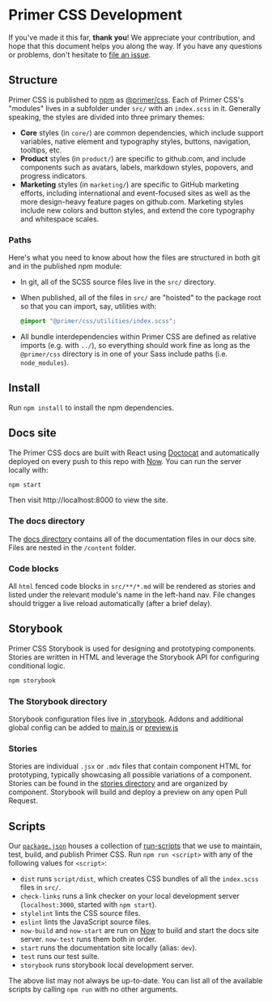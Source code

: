 # Primer CSS Development

If you've made it this far, **thank you**! We appreciate your contribution, and hope that this document helps you along the way. If you have any questions or problems, don't hesitate to [file an issue](https://github.com/primer/css/issues/new).

## Structure
Primer CSS is published to [npm] as [@primer/css]. Each of Primer CSS's "modules" lives in a subfolder under `src/` with an `index.scss` in it. Generally speaking, the styles are divided into three primary themes:

* **Core** styles (in `core/`) are common dependencies, which include support variables, native element and typography styles, buttons, navigation, tooltips, etc.
* **Product** styles (in `product/`) are specific to github.com, and include components such as avatars, labels, markdown styles, popovers, and progress indicators.
* **Marketing** styles (in `marketing/`) are specific to GitHub marketing efforts, including international and event-focused sites as well as the more design-heavy feature pages on github.com. Marketing styles include new colors and button styles, and extend the core typography and whitespace scales.

### Paths
Here's what you need to know about how the files are structured in both git and in the published npm module:

* In git, all of the SCSS source files live in the `src/` directory.
* When published, all of the files in `src/` are "hoisted" to the package root so that you can import, say, utilities with:

    ```scss
    @import "@primer/css/utilities/index.scss";
    ```

* All bundle interdependencies within Primer CSS are defined as relative imports (e.g. with `../`), so everything should work fine as long as the `@primer/css` directory is in one of your Sass include paths (i.e. `node_modules`).


## Install
Run `npm install` to install the npm dependencies.

## Docs site
The Primer CSS docs are built with React using [Doctocat](https://primer.style/doctocat) and automatically deployed on every push to this repo with [Now]. You can run the server locally with:

```sh
npm start
```

Then visit http://localhost:8000 to view the site.

### The docs directory
The [docs directory](../docs/) contains all of the documentation files in our docs site. Files are nested in the `/content` folder.


### Code blocks
All `html` fenced code blocks in `src/**/*.md` will be rendered as stories and listed under the relevant module's name in the left-hand nav. File changes should trigger a live reload automatically (after a brief delay).

## Storybook

Primer CSS Storybook is used for designing and prototyping components. Stories are written in HTML and leverage the Storybook API for configuring conditional logic. 

```sh
npm storybook
```

### The Storybook directory
Storybook configuration files live in [.storybook](../docs/.storybook). Addons and additional global config can be added to [main.js](../docs/.storybook/main.js) or [preview.js](../docs/.storybook/preview.js)

### Stories
Stories are individual `.jsx` or `.mdx` files that contain component HTML for prototyping, typically showcasing all possible variations of a component. Stories can be found in the [stories directory](../docs/src/stories/components) and are organized by component. Storybook will build and deploy a preview on any open Pull Request.

## Scripts
Our [`package.json`](package.json) houses a collection of [run-scripts] that we use to maintain, test, build, and publish Primer CSS. Run `npm run <script>` with any of the following values for `<script>`:

* `dist` runs `script/dist`, which creates CSS bundles of all the `index.scss` files in `src/`.
* `check-links` runs a link checker on your local development server (`localhost:3000`, started with `npm start`).
* `stylelint` lints the CSS source files.
* `eslint` lints the JavaScript source files.
* `now-build` and `now-start` are run on [Now] to build and start the docs site server. `now-test` runs them both in order.
* `start` runs the documentation site locally (alias: `dev`).
* `test` runs our test suite.
* `storybook` runs storybook local development server.

The above list may not always be up-to-date. You can list all of the available scripts by calling `npm run` with no other arguments.


[@primer/css]: https://www.npmjs.com/package/@primer/css
[run-scripts]: https://docs.npmjs.com/cli/run-script
[now]: https://zeit.co/now
[npm]: https://www.npmjs.com/
[npx]: https://www.npmjs.com/package/npx
